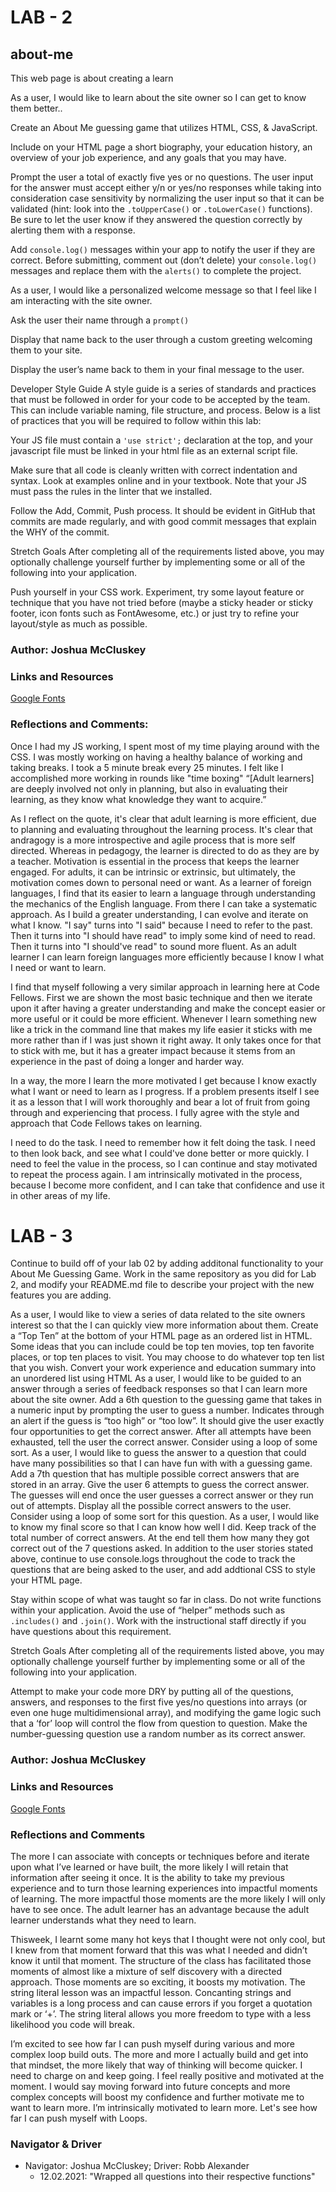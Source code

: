 # LAB - 2

## about-me

This web page is about creating a learn

As a user, I would like to learn about the site owner so I can get to know them better..

Create an About Me guessing game that utilizes HTML, CSS, & JavaScript.

Include on your HTML page a short biography, your education history, an overview of your job experience, and any goals that you may have.

Prompt the user a total of exactly five yes or no questions. The user input for the answer must accept either y/n or yes/no responses while taking into consideration case sensitivity by normalizing the user input so that it can be validated (hint: look into the `.toUpperCase()` or `.toLowerCase()` functions). Be sure to let the user know if they answered the question correctly by alerting them with a response.

Add `console.log()` messages within your app to notify the user if they are correct. Before submitting, comment out (don’t delete) your `console.log()` messages and replace them with the `alerts()` to complete the project.

As a user, I would like a personalized welcome message so that I feel like I am interacting with the site owner.

Ask the user their name through a `prompt()`

Display that name back to the user through a custom greeting welcoming them to your site.

Display the user’s name back to them in your final message to the user.

Developer Style Guide
A style guide is a series of standards and practices that must be followed in order for your code to be accepted by the team. This can include variable naming, file structure, and process. Below is a list of practices that you will be required to follow within this lab:

Your JS file must contain a `'use strict';` declaration at the top, and your javascript file must be linked in your html file as an external script file.

Make sure that all code is cleanly written with correct indentation and syntax. Look at examples online and in your textbook. Note that your JS must pass the rules in the linter that we installed.

Follow the Add, Commit, Push process. It should be evident in GitHub that commits are made regularly, and with good commit messages that explain the WHY of the commit.

Stretch Goals
After completing all of the requirements listed above, you may optionally challenge yourself further by implementing some or all of the following into your application.

Push yourself in your CSS work. Experiment, try some layout feature or technique that you have not tried before (maybe a sticky header or sticky footer, icon fonts such as FontAwesome, etc.) or just try to refine your layout/style as much as possible.

### Author: Joshua McCluskey

### Links and Resources

[Google Fonts](https://fonts.googleapis.com/css2?family=Annie+Use+Your+Telescope&family=Bungee+Outline&display=swap)

### Reflections and Comments:

Once I had my JS working, I spent most of my time playing around with the CSS. I was mostly working on having a healthy balance of working and taking breaks. I took a 5 minute break every 25 minutes. I felt like I accomplished more working in rounds like "time boxing"
“[Adult learners] are deeply involved not only in planning, but also in evaluating their learning, as they know what knowledge they want to acquire.”
 
As I reflect on the quote, it's clear that adult learning is more efficient, due to planning and evaluating throughout the learning process. It's clear that andragogy is a more introspective and agile process that is more self directed. Whereas in pedagogy, the learner is directed to do as they are by a teacher. Motivation is essential in the process that keeps the learner engaged. For adults, it can be intrinsic or extrinsic, but ultimately, the motivation comes down to personal need or want. 
As a learner of foreign languages, I find that its easier to learn a language through understanding the mechanics of the English language. From there I can take a systematic approach. As I build a greater understanding, I can evolve and iterate on what I know. "I say" turns into  "I said" because I need to refer to the past. Then it turns into "I should have read" to imply some kind of need to read. Then it turns into 
"I should've read" to sound more fluent. As an adult learner I can learn foreign languages more efficiently because I know I what I need or want to learn. 
 
I find that myself following a very similar approach in  learning here at Code Fellows. First we are shown the most basic technique and then we iterate upon it after having a greater understanding and make the concept easier or more useful or it could be more efficient.  Whenever I learn something new like a trick in the command line that makes my life easier it sticks with me more rather than if I was just shown it right away. It only takes once for that to stick with me, but it has a greater impact because it stems from an experience in the past of doing a longer and harder way.

In a way, the more I learn the more motivated I get because I know exactly what I want or need to learn as I progress. If a problem presents itself I see it as a lesson that I will work thoroughly and bear a lot of fruit from going through and experiencing that process. I fully agree with the style and approach that Code Fellows takes on learning.
 
I need to do the task. I need to remember how it felt doing the task. I need to then look back, and see what I could've done better or more quickly. I need to feel the value in the process, so I can continue and stay motivated to repeat the process again. I am intrinsically motivated in the process, because I become more confident, and I can take that confidence and use it in other areas of my life.

# LAB - 3

Continue to build off of your lab 02 by adding additonal functionality to your About Me Guessing Game. Work in the same repository as you did for Lab 2, and modify your README.md file to describe your project with the new features you are adding.

As a user, I would like to view a series of data related to the site owners interest so that the I can quickly view more information about them.
Create a “Top Ten” at the bottom of your HTML page as an ordered list in HTML. Some ideas that you can include could be top ten movies, top ten favorite places, or top ten places to visit. You may choose to do whatever top ten list that you wish.
Convert your work experience and education summary into an unordered list using HTML
As a user, I would like to be guided to an answer through a series of feedback responses so that I can learn more about the site owner.
Add a 6th question to the guessing game that takes in a numeric input by prompting the user to guess a number.
Indicates through an alert if the guess is “too high” or “too low”.
It should give the user exactly four opportunities to get the correct answer.
After all attempts have been exhausted, tell the user the correct answer. Consider using a loop of some sort.
As a user, I would like to guess the answer to a question that could have many possibilities so that I can have fun with with a guessing game.
Add a 7th question that has multiple possible correct answers that are stored in an array.
Give the user 6 attempts to guess the correct answer.
The guesses will end once the user guesses a correct answer or they run out of attempts.
Display all the possible correct answers to the user.
Consider using a loop of some sort for this question.
As a user, I would like to know my final score so that I can know how well I did.
Keep track of the total number of correct answers. At the end tell them how many they got correct out of the 7 questions asked.
In addition to the user stories stated above, continue to use console.logs throughout the code to track the questions that are being asked to the user, and add addtional CSS to style your HTML page.

Stay within scope of what was taught so far in class. Do not write functions within your application. Avoid the use of “helper” methods such as `.includes()` and `.join()`. Work with the instructional staff directly if you have questions about this requirement.

Stretch Goals
After completing all of the requirements listed above, you may optionally challenge yourself further by implementing some or all of the following into your application.

Attempt to make your code more DRY by putting all of the questions, answers, and responses to the first five yes/no questions into arrays (or even one huge multidimensional array), and modifying the game logic such that a ‘for’ loop will control the flow from question to question.
Make the number-guessing question use a random number as its correct answer.

### Author: Joshua McCluskey

### Links and Resources

[Google Fonts](https://fonts.googleapis.com/css2?family=Annie+Use+Your+Telescope&family=Bungee+Outline&display=swap)

### Reflections and Comments

The more I can associate with concepts or techniques before and iterate upon what I’ve learned or have built, the more likely I will retain that information after seeing it once. It is the ability to take my previous experience and to turn those learning experiences into impactful moments of learning. The more impactful those moments are the more likely I will only have to see once. The adult learner has an advantage because the adult learner understands what they need to learn.

Thisweek, I learnt some many hot keys that I thought were not  only cool, but I knew from that moment forward that this was what I needed and didn’t know it until that moment. The structure of the class has facilitated those moments of almost like a mixture of self discovery with a directed approach. Those moments are so exciting, it boosts my motivation. The string literal lesson was an impactful lesson. Concanting strings and variables is a long process and can cause errors if you forget a quotation mark or ‘+’. The string literal allows you more freedom to type with a less likelihood you code will break.

I’m excited to see how far I can push myself during various and more complex loop  build outs. The more and more I actually build and get into that mindset, the more likely that way of thinking will become quicker. I need to charge on and keep going. I feel really positive and motivated at the moment. I would say moving forward into future concepts and more complex concepts will boost my confidence and further motivate me to want to learn more. I’m intrinsically motivated to learn more. Let's see how far I can push myself with Loops.

### Navigator & Driver

- Navigator: Joshua McCluskey; Driver: Robb Alexander
  - 12.02.2021: "Wrapped all questions into their respective functions"
